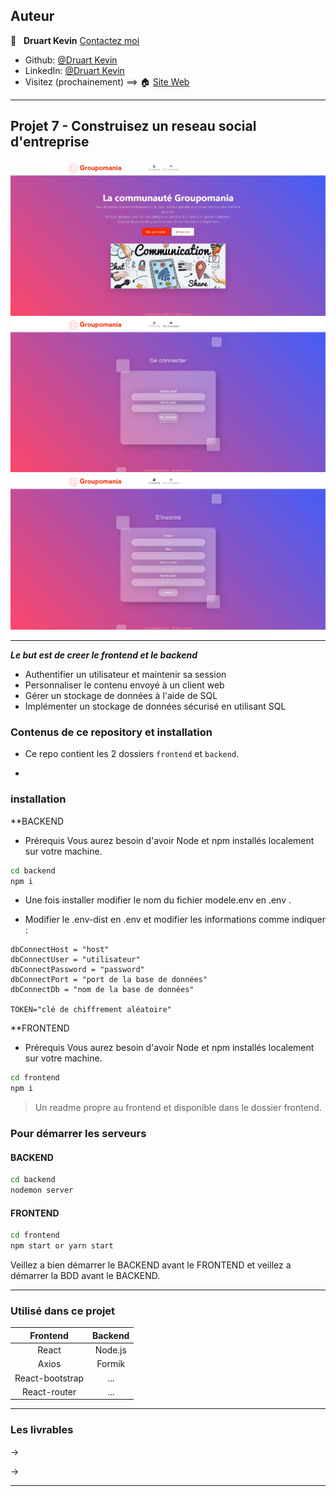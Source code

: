 ## Auteur

👤 &nbsp; **Druart Kevin** [Contactez moi](<k.druart2@gmail.com>)

* Github: [@Druart Kevin](https://github.com/KevinDruart)
* LinkedIn: [@Druart Kevin](https://www.linkedin.com/in/kevin-druart-430764201/)
* Visitez (prochainement) ==> 🏠 [Site Web]()

***

## Projet 7 - Construisez un reseau social d'entreprise

![100%](/BDD%20et%20image%20projet/indexGroupomania.jpg)
![100%](/BDD%20et%20image%20projet/loginGroupomania.jpg)
![100%](/BDD%20et%20image%20projet/signupGroupomania.jpg)
***

***Le but est de creer le frontend et le backend***

- Authentifier un utilisateur et maintenir sa session
- Personnaliser le contenu envoyé à un client web
- Gérer un stockage de données à l'aide de SQL
- Implémenter un stockage de données sécurisé en utilisant SQL


### Contenus de ce repository et installation

* Ce repo contient les 2 dossiers `frontend` et `backend`.


* 

### installation

**BACKEND
* Prérequis Vous aurez besoin d'avoir Node et npm installés localement sur votre machine.

```sh
cd backend
npm i
```

* Une fois installer modifier le nom du fichier modele.env en .env .

* Modifier le .env-dist en .env et modifier les informations comme indiquer :
```
dbConnectHost = "host"
dbConnectUser = "utilisateur"
dbConnectPassword = "password"
dbConnectPort = "port de la base de données"
dbConnectDb = "nom de la base de données"

TOKEN="clé de chiffrement aléatoire"

```


**FRONTEND 
* Prérequis Vous aurez besoin d'avoir Node et npm installés localement sur votre machine.

```sh
cd frontend
npm i
```

> Un readme propre au frontend et disponible dans le dossier frontend.

### Pour démarrer les serveurs
#### BACKEND
```sh
cd backend
nodemon server
```   
#### FRONTEND                   
```sh
cd frontend
npm start or yarn start
```  

Veillez a bien démarrer le BACKEND avant le FRONTEND et veillez a démarrer la BDD avant le BACKEND.

***


### Utilisé dans ce projet

| Frontend                 | Backend            |
|:------------------------:|:------------------:|
| React                    | Node.js            |
| Axios                    | Formik             |
| React-bootstrap          | ...                |
| React-router             | ...                |

***

### Les livrables

→ 

→ 



***
